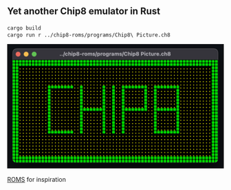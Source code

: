 ## Yet another Chip8 emulator in Rust

```
cargo build
cargo run r ../chip8-roms/programs/Chip8\ Picture.ch8
```
![Example](chip8.png)

[ROMS](https://github.com/kripod/chip8-roms) for inspiration

